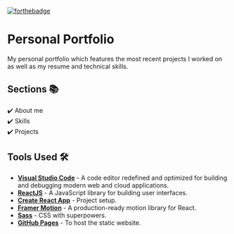 [![forthebadge](https://forthebadge.com/images/badges/60-percent-of-the-time-works-every-time.svg)](https://forthebadge.com)

# Personal Portfolio

My personal portfolio which features the most recent projects I worked on as well as my resume and technical skills.


## Sections 📚
✔️ About me \
✔️ Skills \
✔️ Projects

## Tools Used 🛠️
* [<b>Visual Studio Code</b>](https://code.visualstudio.com) - A code editor redefined and optimized for building and debugging modern web and cloud applications.
* [<b>ReactJS</b>](https://reactjs.org) - A JavaScript library for building user interfaces.
* [<b>Create React App</b>](https://create-react-app.dev) - Project setup.
* [<b>Framer Motion</b>](https://www.framer.com/motion/) - A production-ready motion library for React.
* [<b>Sass</b>](https://sass-lang.com) - CSS with superpowers.
* [<b>GitHub Pages</b>](https://create-react-app.dev/docs/deployment/#github-pages) - To host the static website.
